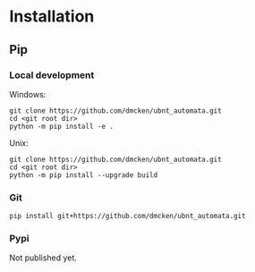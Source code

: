 # Installation


## Pip

### Local development

Windows:
```
git clone https://github.com/dmcken/ubnt_automata.git
cd <git root dir>
python -m pip install -e .
```

Unix:
```
git clone https://github.com/dmcken/ubnt_automata.git
cd <git root dir>
python -m pip install --upgrade build
```

### Git

```
pip install git+https://github.com/dmcken/ubnt_automata.git
```

### Pypi

Not published yet.